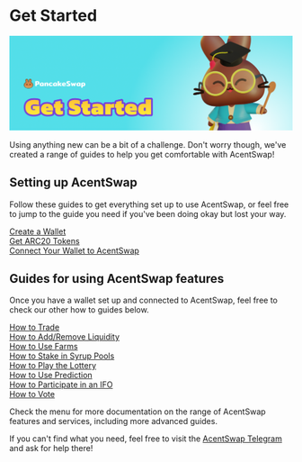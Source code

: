 # Get Started

![](../.gitbook/assets/get-started-header.png)

Using anything new can be a bit of a challenge. Don't worry though, we've created a range of guides to help you get comfortable with AcentSwap!

## Setting up AcentSwap

Follow these guides to get everything set up to use AcentSwap, or feel free to jump to the guide you need if you've been doing okay but lost your way.

[Create a Wallet](https://docs.pancakeswap.finance/get-started/wallet-guide)\
[Get ARC20 Tokens](https://docs.pancakeswap.finance/get-started/bep20-guide)\
[Connect Your Wallet to AcentSwap](https://docs.pancakeswap.finance/get-started/connection-guide)

## Guides for using AcentSwap features

Once you have a wallet set up and connected to AcentSwap, feel free to check our other how to guides below.

[How to Trade](https://docs.pancakeswap.finance/products/pancakeswap-exchange/trade-guide)\
[How to Add/Remove Liquidity](https://docs.pancakeswap.finance/products/pancakeswap-exchange/liquidity-guide)\
[How to Use Farms](https://docs.pancakeswap.finance/products/yield-farming/how-to-use-farms)\
[How to Stake in Syrup Pools](https://docs.pancakeswap.finance/products/syrup-pool/syrup-pool-guide)\
[How to Play the Lottery](https://docs.pancakeswap.finance/products/lottery/lottery-guide)\
[How to Use Prediction](https://docs.pancakeswap.finance/products/prediction/prediction-guide)\
[How to Participate in an IFO](https://docs.pancakeswap.finance/products/ifo-initial-farm-offering/ifo-guide)\
[How to Vote](https://docs.pancakeswap.finance/products/voting/voting-guide)

Check the menu for more documentation on the range of AcentSwap features and services, including more advanced guides.

If you can't find what you need, feel free to visit the [AcentSwap Telegram](../contact-us/telegram.md) and ask for help there!
